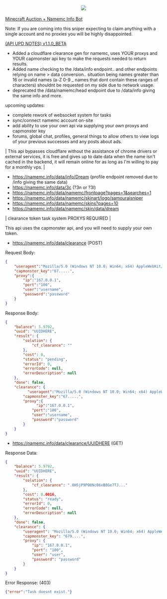 
<h1 align="center" class="icon">
  <a>
    <img src="https://avatars.githubusercontent.com/u/84757238?v=4"></img>
  </a>
</h1>

[Minecraft Auction + Namemc Info Bot](https://discord.com/api/oauth2/authorize?client_id=1157922376495943822&permissions=0&scope=applications.commands%20bot)

Note: If you are coming into this sniper expecting to claim anything with a single account and no proxies you will be highly disappointed.

[(API UPD NOTES) v1.1.0_BETA](https://namemc.info/) 
- Added a cloudflare clearance gen for namemc, uses YOUR proxys and YOUR capmonster api key to make the requests needed to return results.
- Added name checking to the /data/info endpoint.. and other endpoints relying on name > data conversion.. situation being names greater than 16 or invalid names (a-Z 0-9 _ names that dont contain these ranges of characters) shouldnt be requested on my side due to network usage.
- deprecated the /data/namemc/head endpoint due to /data/info giving the same info and more.

upcoming updates:
- complete rework of websocket system for tasks
- sync/connect namemc account on-site
- add ability to use your own api via supplying your own proxys and capmonster key
- forums, global chat, profiles, general things to allow others to view logs of your previous successes and any posts about ads.

| This api bypasses cloudflare without the assistance of chrome drivers or external services, it is free and gives up to date data when the name isn't cached in the backend, it will remain online for as long as I'm willing to pay for a monthly vps. |

- https://namemc.info/data/info/Dream (profile endpoint removed due to /info giving the same data)
- https://namemc.info/data/3c (?3n or ?3l)
- https://namemc.info/data/namemc/frontpage?pages=1&searches=1
- https://namemc.info/data/namemc/skinart/logo/samouraisniper
- https://namemc.info/data/namemc/skins?pages=10
- https://namemc.info/data/namemc/skin/data/dream

| clearance token task system PROXYS REQUIRED |

This api uses the capmonster api, and you will need to supply your own token.

- https://namemc.info/data/clearance (POST)

Request Body:
```json
{
	"useragent":"Mozilla/5.0 (Windows NT 10.0; Win64; x64) AppleWebKit/537.36 (KHTML, like Gecko) Chrome/120.0.0.0 Safari/537.36",
  	"capmonster_key":"67.....",
  	"proxy":{
    	"ip":"167.0.0.1",
      	"port":"100",
      	"user":"username",
      	"password":"password"
    }
}
```

Response Body:
```json
{
    "balance": 5.9792,
    "uuid": "UUIDHERE",
    "result": {
        "solution": {
            "cf_clearance": ""
        },
        "cost": 0,
        "status": "pending",
        "errorId": 0,
        "errorCode": null,
        "errorDescription": null
    },
    "done": false,
    "clearance": {
	      "useragent":"Mozilla/5.0 (Windows NT 10.0; Win64; x64) AppleWebKit/537.36 (KHTML, like Gecko) Chrome/120.0.0.0 Safari/537.36",
  	    "capmonster_key":"67.....",
  	    "proxy":{
    	      "ip":"167.0.0.1",
      	    "port":"100",
      	    "user":"username",
      	    "password":"password"
        }
    }
}
```

- https://namemc.info/data/clearance/UUIDHERE (GET)

Response Data:
```json
{
    "balance": 5.9792,
    "uuid": "UUIDHERE",
    "result": {
        "solution": {
            "cf_clearance": ".0H5jP9PO0Nc86xB8Ge7TJ..."
        },
        "cost": 0.0016,
        "status": "ready",
        "errorId": 0,
        "errorCode": null,
        "errorDescription": null
    },
    "done": false,
    "clearance": {
        "useragent": "Mozilla/5.0 (Windows NT 10.0; Win64; x64) AppleWebKit/537.36 (KHTML, like Gecko) Chrome/120.0.0.0 Safari/537.36",
        "capmonster_key": "679....",
        "proxy": {
            "ip": "167.0.0.1",
            "port": "100",
            "user": "user",
            "password": "password"
        }
    }
}
```

Error Response: (403)
```json
{"error":"Task doesnt exist."}
```
